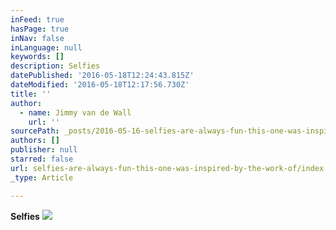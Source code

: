 ```yaml
---
inFeed: true
hasPage: true
inNav: false
inLanguage: null
keywords: []
description: Selfies
datePublished: '2016-05-18T12:24:43.815Z'
dateModified: '2016-05-18T12:17:56.730Z'
title: ''
author:
  - name: Jimmy van de Wall
    url: ''
sourcePath: _posts/2016-05-16-selfies-are-always-fun-this-one-was-inspired-by-the-work-of.md
authors: []
publisher: null
starred: false
url: selfies-are-always-fun-this-one-was-inspired-by-the-work-of/index.html
_type: Article

---
```

**Selfies**
![](https://the-grid-user-content.s3-us-west-2.amazonaws.com/26a9d0bc-965c-4c37-9dd4-c0b6effe77e4.jpg)